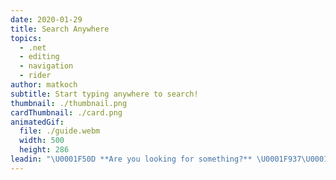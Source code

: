 ```yaml
---
date: 2020-01-29
title: Search Anywhere
topics:
  - .net
  - editing
  - navigation
  - rider
author: matkoch
subtitle: Start typing anywhere to search!
thumbnail: ./thumbnail.png
cardThumbnail: ./card.png
animatedGif:
  file: ./guide.webm
  width: 500
  height: 286
leadin: "\U0001F50D **Are you looking for something?** \U0001F937\U0001F3FB‍♂️\n\nMost of the UI elements are searchable by just starting to type the search term. This includes the solution explorer, recent files popup, find usages window and many more. Using the arrow keys we can navigate through the filtered result set.\n\nTry it next time!️️️ \U0001F575\U0001F3FB‍♀️\n\n### See Also\n- [ReSharper - Navigation and Search](https://www.jetbrains.com/help/resharper/Navigation_and_Search__Index.html)\n- [Rider - Navigation and Search](https://www.jetbrains.com/help/rider/Navigation_and_Search__Index.html)\n"
---
```


